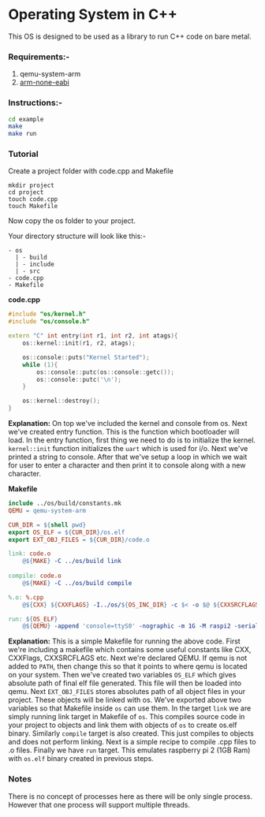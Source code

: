 # Operating System in C++

This OS is designed to be used as a library to run C++ code on bare metal. 

### Requirements:- 
1. qemu-system-arm
2. [arm-none-eabi](https://developer.arm.com/tools-and-software/open-source-software/developer-tools/gnu-toolchain/gnu-rm/downloads)

### Instructions:-
```bash
cd example
make
make run
```

### Tutorial
Create a project folder with code.cpp and Makefile
```
mkdir project
cd project
touch code.cpp
touch Makefile
```
Now copy the os folder to your project.

Your directory structure will look like this:-
```
- os
  | - build
  | - include
  | - src
- code.cpp
- Makefile
```

**code.cpp**
```c++
#include "os/kernel.h"
#include "os/console.h"

extern "C" int entry(int r1, int r2, int atags){
    os::kernel::init(r1, r2, atags);

    os::console::puts("Kernel Started");
    while (1){
        os::console::putc(os::console::getc());
        os::console::putc('\n');
    }

    os::kernel::destroy();
}
```

**Explanation:** On top we've included the kernel and console from os. Next we've created entry function. This is the function which bootloader will load. In the entry function, first thing we need to do is to initialize the kernel. `kernel::init` function initializes the `uart` which is used for i/o. Next we've printed a string to console. After that we've setup a loop in which we wait for user to enter a character and then print it to console along with a new character.

**Makefile**
```Makefile
include ../os/build/constants.mk
QEMU = qemu-system-arm

CUR_DIR = ${shell pwd}
export OS_ELF = ${CUR_DIR}/os.elf 
export EXT_OBJ_FILES = ${CUR_DIR}/code.o

link: code.o
	@${MAKE} -C ../os/build link
	
compile: code.o
	@${MAKE} -C ../os/build compile

%.o: %.cpp 
	@${CXX} ${CXXFLAGS} -I../os/${OS_INC_DIR} -c $< -o $@ ${CXXSRCFLAGS}

run: ${OS_ELF}
	@${QEMU} -append 'console=ttyS0' -nographic -m 1G -M raspi2 -serial mon:stdio -kernel ${OS_ELF}
```
**Explanation:** This is a simple Makefile for running the above code. First we're including a makefile which contains some useful constants like CXX, CXXFlags, CXXSRCFLAGS etc. Next we're declared QEMU. If qemu is not added to `PATH`, then change this so that it points to where qemu is located on your system. Then we've created two variables `OS_ELF` which gives absolute path of final elf file generated. This file will then be loaded into qemu. Next `EXT_OBJ_FILES` stores absolutes path of all object files in your project. These objects will be linked with os. We've exported above two variables so that Makefile inside `os` can use them. In the target `link` we are simply running link target in Makefile of `os`. This compiles source code in your project to objects and link them with objects of `os` to create os.elf binary. Similarly `compile` target is also created. This just compiles to objects and does not perform linking. Next is a simple recipe to compile .cpp files to .o files. Finally we have `run` target. This emulates raspberry pi 2 (1GB Ram) with `os.elf` binary created in previous steps. 

### Notes
There is no concept of processes here as there will be only single process. However that one process will support multiple threads.